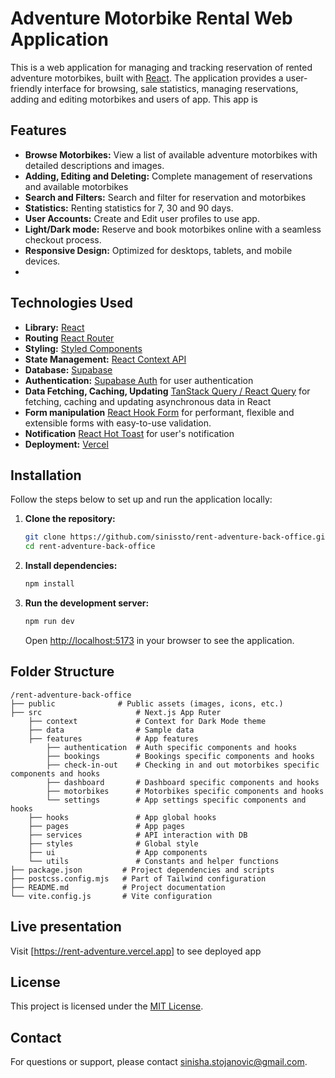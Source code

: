 # Adventure Motorbike Rental Web Application

This is a web application for managing and tracking reservation of rented adventure motorbikes, built with [React](https://react.dev/). The application provides a user-friendly interface for browsing, sale statistics, managing reservations, adding and editing motorbikes and users of app. This app is 

## Features

- **Browse Motorbikes:** View a list of available adventure motorbikes with detailed descriptions and images.
- **Adding, Editing and Deleting:** Complete management of reservations and available motorbikes
- **Search and Filters:** Search and filter for reservation and motorbikes
- **Statistics:** Renting statistics for 7, 30 and 90 days.
- **User Accounts:** Create and Edit user profiles to use app.
- **Light/Dark mode:** Reserve and book motorbikes online with a seamless checkout process.
- **Responsive Design:** Optimized for desktops, tablets, and mobile devices.
- 
## Technologies Used

- **Library:** [React](https://react.dev/)
- **Routing** [React Router](https://reactrouter.com/)
- **Styling:** [Styled Components](https://styled-components.com/) 
- **State Management:** [React Context API](https://reactjs.org/docs/context.html)
- **Database:** [Supabase](https://supabase.com/)
- **Authentication:** [Supabase Auth](https://supabase.com/docs/guides/auth) for user authentication
- **Data Fetching, Caching, Updating** [TanStack Query / React Query](https://tanstack.com/query/latest) for fetching, caching and updating asynchronous data in React
- **Form manipulation** [React Hook Form](https://react-hook-form.com/) for performant, flexible and extensible forms with easy-to-use validation.
- **Notification** [React Hot Toast](https://react-hot-toast.com/) for user's notification
- **Deployment:** [Vercel](https://vercel.com/)

## Installation

Follow the steps below to set up and run the application locally:

1. **Clone the repository:**
   ```bash
   git clone https://github.com/sinissto/rent-adventure-back-office.git
   cd rent-adventure-back-office
   ```

2. **Install dependencies:**
   ```bash
   npm install
   ```

3. **Run the development server:**
   ```bash
   npm run dev
   ```
   Open [http://localhost:5173](http://localhost:5173) in your browser to see the application.

## Folder Structure

```
/rent-adventure-back-office
├── public              # Public assets (images, icons, etc.)
├── src                     # Next.js App Ruter
    ├── context             # Context for Dark Mode theme
    ├── data                # Sample data 
    ├── features            # App features
        ├── authentication  # Auth specific components and hooks
        ├── bookings        # Bookings specific components and hooks
        ├── check-in-out    # Checking in and out motorbikes specific components and hooks
        ├── dashboard       # Dashboard specific components and hooks
        ├── motorbikes      # Motorbikes specific components and hooks
        └── settings        # App settings specific components and hooks
    ├── hooks               # App global hooks
    ├── pages               # App pages
    ├── services            # API interaction with DB
    ├── styles              # Global style
    ├── ui                  # App components
    └── utils               # Constants and helper functions
├── package.json         # Project dependencies and scripts
├── postcss.config.mjs   # Part of Tailwind configuration
├── README.md            # Project documentation
└── vite.config.js       # Vite configuration
```

## Live presentation
Visit [https://rent-adventure.vercel.app] to see deployed app

## License

This project is licensed under the [MIT License](LICENSE).

## Contact

For questions or support, please contact [sinisha.stojanovic@gmail.com](mailto:sinisha.stojanovic@gmail.com).
